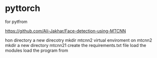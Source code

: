 # pyttorch



for pytfrom

https://github.com/Ali-Jakhar/Face-detection-using-MTCNN



hon directory a new direcotry 
mkdir mtcnn2
virtual enviroment on mtcnn2
mkdir a new directory mtcnn21
create the requirements.txt file
load the modules
load the program from 
